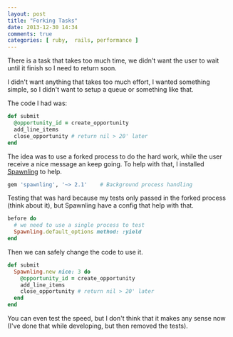 ```yaml
---
layout: post
title: "Forking Tasks"
date: 2013-12-30 14:34
comments: true
categories: [ ruby,  rails, performance ]
---
```


There is a task that takes too much time, we didn't want the user to
wait until it finish so I need to return soon.

I didn't want anything that takes too much effort, I wanted something
simple, so I didn't want to setup a queue or something like that.

The code I had was:

~~~ ruby
def submit
  @opportunity_id = create_opportunity
  add_line_items
  close_opportunity # return nil > 20' later
end
~~~

The idea was to use a forked process to do the hard work, while the user
receive a nice message an keep going. To help with that, I installed
[Spawnling][spawnling] to help.

~~~ ruby
gem 'spawnling', '~> 2.1'    # Background process handling
~~~

Testing that was hard because my tests only passed in the forked process
(think about it), but Spawnling have a config that help with that.

~~~ ruby
before do
  # we need to use a single process to test
  Spawnling.default_options method: :yield
end
~~~

Then we can safely change the code to use it.

~~~ ruby
def submit
  Spawnling.new nice: 3 do
    @opportunity_id = create_opportunity
    add_line_items
    close_opportunity # return nil > 20' later
  end
end
~~~

You can even test the speed, but I don't think that it makes any sense
now (I've done that while developing, but then removed the tests).

  [spawnling]: https://github.com/tra/spawnling
